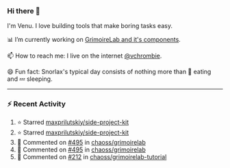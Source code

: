 ### Hi there 👋

I'm Venu. I love building tools that make boring tasks easy.

📊 I’m currently working on [GrimoireLab and it's components](https://chaoss.github.io/grimoirelab).

📫 How to reach me: I live on the internet [@vchrombie](https://www.google.co.in/search?q=vchrombie).

😄 Fun fact: Snorlax's typical day consists of nothing more than :doughnut: eating and :zzz: sleeping.

---

### :zap: Recent Activity

<!--RECENT_ACTIVITY:start-->
1. ⭐ Starred [maxprilutskiy/side-project-kit](https://github.com/maxprilutskiy/side-project-kit)
2. ⭐ Starred [maxprilutskiy/side-project-kit](https://github.com/maxprilutskiy/side-project-kit)
3. 💬 Commented on [#495](https://github.com/chaoss/grimoirelab/issues/495#issuecomment-1150832553) in [chaoss/grimoirelab](https://github.com/chaoss/grimoirelab)
4. 💬 Commented on [#495](https://github.com/chaoss/grimoirelab/issues/495#issuecomment-1149644013) in [chaoss/grimoirelab](https://github.com/chaoss/grimoirelab)
5. 💬 Commented on [#212](https://github.com/chaoss/grimoirelab-tutorial/pull/212#issuecomment-1149616157) in [chaoss/grimoirelab-tutorial](https://github.com/chaoss/grimoirelab-tutorial)
<!--RECENT_ACTIVITY:end-->

<!--
**vchrombie/vchrombie** is a ✨ _special_ ✨ repository because its `README.md` (this file) appears on your GitHub profile.

Here are some ideas to get you started:

- 🔭 I’m currently working on ...
- 🌱 I’m currently learning ...
- 👯 I’m looking to collaborate on ...
- 🤔 I’m looking for help with ...
- 💬 Ask me about ...
- 📫 How to reach me: ...
- 😄 Pronouns: ...
- ⚡ Fun fact: ...
-->
